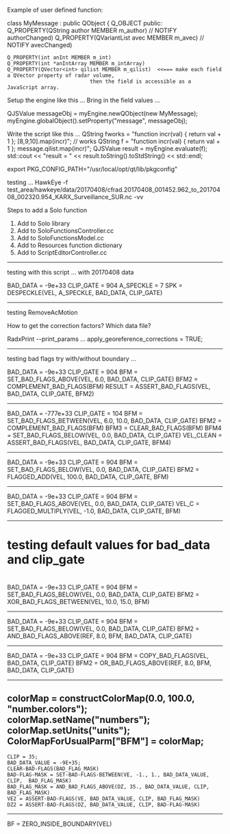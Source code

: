 
Example of user defined function:


class MyMessage : public QObject
{
    Q_OBJECT
public:
    Q_PROPERTY(QString author MEMBER m_author) //  NOTIFY authorChanged)
    Q_PROPERTY(QVariantList avec MEMBER m_avec) // NOTIFY avecChanged)

    Q_PROPERTY(int anInt MEMBER m_int)
    Q_PROPERTY(int *anIntArray MEMBER m_intArray)
    Q_PROPERTY(QVector<int> qilist MEMBER m_qilist)  <<=== make each field a QVector property of radar volume,
 							   then the field is accessible as a JavaScript array.


Setup the engine like this ... 
Bring in the field values ...

QJSValue messageObj = myEngine.newQObject(new MyMessage);
myEngine.globalObject().setProperty("message", messageObj);


Write the script like this ...
  QString fworks = "function incr(val) { return val + 1 }; [8,9,10].map(incr)"; // works
  QString f = "function incr(val) { return val + 1 }; message.qilist.map(incr)";
  QJSValue result = myEngine.evaluate(f);
  std::cout << "result = " << result.toString().toStdString() << std::endl;



export PKG_CONFIG_PATH="/usr/local/opt/qt/lib/pkgconfig"

testing ...
HawkEye -f test_area/hawkeye/data/20170408/cfrad.20170408_001452.962_to_20170408_002320.954_KARX_Surveillance_SUR.nc -vv

Steps to add a Solo function

1. Add to Solo library
2. Add to SoloFunctionsController.cc
3. Add to SoloFunctionsModel.cc
4. Add to Resources function dictionary 
5. Add to ScriptEditorController.cc
---

testing with this script ...
with 20170408 data

BAD_DATA = -9e+33
CLIP_GATE = 904
A_SPECKLE = 7
SPK = DESPECKLE(VEL, A_SPECKLE, BAD_DATA, CLIP_GATE)

----
 
testing RemoveAcMotion

How to get the correction factors?  Which data file?

RadxPrint --print_params ...
apply_georeference_corrections = TRUE; 

-----

testing bad flags 
try with/without boundary ...

BAD_DATA = -9e+33
CLIP_GATE = 904 
BFM = SET_BAD_FLAGS_ABOVE(VEL, 6.0, BAD_DATA, CLIP_GATE)
BFM2 = COMPLEMENT_BAD_FLAGS(BFM)
RESULT = ASSERT_BAD_FLAGS(VEL, BAD_DATA, CLIP_GATE, BFM2)

------

BAD_DATA = -777e+33
CLIP_GATE = 104 
BFM = SET_BAD_FLAGS_BETWEEN(VEL, 6.0, 10.0, BAD_DATA, CLIP_GATE)
BFM2 = COMPLEMENT_BAD_FLAGS(BFM)
BFM3 = CLEAR_BAD_FLAGS(BFM)
BFM4 = SET_BAD_FLAGS_BELOW(VEL, 0.0, BAD_DATA, CLIP_GATE)
VEL_CLEAN = ASSERT_BAD_FLAGS(VEL, BAD_DATA, CLIP_GATE, BFM4)

-----

BAD_DATA = -9e+33
CLIP_GATE = 904 
BFM = SET_BAD_FLAGS_BELOW(VEL, 0.0, BAD_DATA, CLIP_GATE)
BFM2 = FLAGGED_ADD(VEL, 100.0, BAD_DATA, CLIP_GATE, BFM)

----

BAD_DATA = -9e+33
CLIP_GATE = 904 
BFM = SET_BAD_FLAGS_ABOVE(VEL, 0.0, BAD_DATA, CLIP_GATE)
VEL_C = FLAGGED_MULTIPLY(VEL, -1.0, BAD_DATA, CLIP_GATE, BFM)

----
#
# testing default values for bad_data and clip_gate
#
BAD_DATA = -9e+33
CLIP_GATE = 904 
BFM = SET_BAD_FLAGS_BELOW(VEL, 0.0, BAD_DATA, CLIP_GATE)
BFM2 = XOR_BAD_FLAGS_BETWEEN(VEL, 10.0, 15.0, BFM)

----

BAD_DATA = -9e+33
CLIP_GATE = 904 
BFM = SET_BAD_FLAGS_BELOW(VEL, 0.0, BAD_DATA, CLIP_GATE)
BFM2 = AND_BAD_FLAGS_ABOVE(REF, 8.0, BFM, BAD_DATA, CLIP_GATE)

----


BAD_DATA = -9e+33
CLIP_GATE = 904 
BFM = COPY_BAD_FLAGS(VEL, BAD_DATA, CLIP_GATE)
BFM2 = OR_BAD_FLAGS_ABOVE(REF, 8.0, BFM, BAD_DATA, CLIP_GATE)

----
  colorMap = constructColorMap(0.0, 100.0, "number.colors");
  colorMap.setName("numbers");
  colorMap.setUnits("units");
  ColorMapForUsualParm["BFM"] = colorMap;
-------


    CLIP = 35;
    BAD_DATA_VALUE = -9E+35;
    CLEAR-BAD-FLAGS(BAD_FLAG_MASK)
    BAD-FLAG-MASK = SET-BAD-FLAGS-BETWEEN(VE, -1., 1., BAD_DATA_VALUE, CLIP,  BAD_FLAG_MASK)
    BAD_FLAG_MASK = AND_BAD_FLAGS_ABOVE(DZ, 35., BAD_DATA_VALUE, CLIP,  BAD_FLAG_MASK)
    VE2 = ASSERT-BAD-FLAGS(VE, BAD_DATA_VALUE, CLIP, BAD_FLAG_MASK)
    DZ2 = ASSERT-BAD-FLAGS(DZ, BAD_DATA_VALUE, CLIP, BAD-FLAG-MASK)

------

BF = ZERO_INSIDE_BOUNDARY(VEL)

